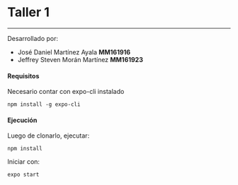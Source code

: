 
# Taller 1
---
Desarrollado por:
- José Daniel Martínez Ayala **MM161916**
- Jeffrey Steven Morán Martínez **MM161923**


#### Requisitos

Necesario contar con expo-cli instalado

```npm install -g expo-cli```

#### Ejecución

Luego de clonarlo, ejecutar: 

```
npm install
```

Iniciar con:

```
expo start
```